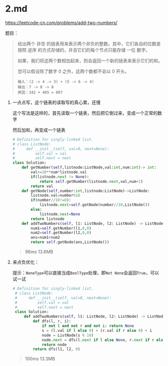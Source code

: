 # 2.md

<https://leetcode-cn.com/problems/add-two-numbers/>

题目：

> 给出两个 非空 的链表用来表示两个非负的整数。其中，它们各自的位数是按照 逆序 的方式存储的，并且它们的每个节点只能存储 一位 数字。
>
> 如果，我们将这两个数相加起来，则会返回一个新的链表来表示它们的和。
>
> 您可以假设除了数字 0 之外，这两个数都不会以 0 开头。
>
>```comment
>输入：(2 -> 4 -> 3) + (5 -> 6 -> 4)
>输出：7 -> 0 -> 8
>原因：342 + 465 = 807
>```

1. 一点点写，这个链表的读取写的真心累，还慢

   这个写法是这样的，首先读取一个链表，然后把它倒过来，变成一个正常的数字

   然后加和，再变成一个链表

    ```python
    # Definition for singly-linked list.
    # class ListNode:
    #     def __init__(self, val=0, next=None):
    #         self.val = val
    #         self.next = next
    class Solution:
        def getNumber(self,listnode:ListNode,val:int,num:int)-> int:
            val+=10**num*listnode.val
            if(listnode.next != None):
                return self.getNumber(listnode.next,val,num+1)
            return val
        def getNode(self,number:int,listnode:ListNode)->ListNode:
            listnode.val=number%10
            if(number//10!=0):
                listnode.next=self.getNode(number//10,ListNode())
            else:
                listnode.next=None
            return listnode
        def addTwoNumbers(self, l1: ListNode, l2: ListNode) -> ListNode:
            num1=self.getNumber(l1,0,0)
            num2=self.getNumber(l2,0,0)
            ans=num1+num2
            return self.getNode(ans,ListNode())
    ```

    > 96ms 13.6MB

2. 来点负优化：

    提示：`NoneType`可以直接当成`BoolType`处理，即`Not None`会返回`True`，可以试一试

   ```python
   # Definition for singly-linked list.
    # class ListNode:
    #     def __init__(self, val=0, next=None):
    #         self.val = val
    #         self.next = next
    class Solution:
        def addTwoNumbers(self, l1: ListNode, l2: ListNode) -> ListNode:
            def dfs(l, r, i):
                if not l and not r and not i: return None
                s = (l.val if l else 0) + (r.val if r else 0) + i
                node = ListNode(s % 10)
                node.next = dfs(l.next if l else None, r.next if r else None, s // 10)
                return node
            return dfs(l1, l2, 0)
   ```

    > 100ms 13.3MB
